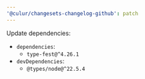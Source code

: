 ```yaml
---
'@culur/changesets-changelog-github': patch
---
```


Update dependencies:

- `dependencies`:
  - `type-fest@^4.26.1`
- `devDependencies`:
  - `@types/node@^22.5.4`
